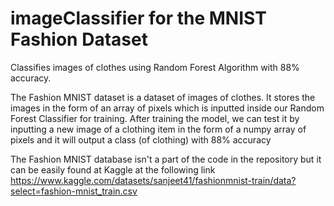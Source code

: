 # imageClassifier for the MNIST Fashion Dataset
Classifies images of clothes using Random Forest Algorithm with 88% accuracy. 

The Fashion MNIST dataset is a dataset of images of clothes. It stores the images in the form of an array of pixels which is inputted inside our Random Forest Classifier for training. After training the model, we can test it by inputting a new image of a clothing item in the form of a numpy array of pixels and it will output a class (of clothing) with 88% accuracy

The Fashion MNIST database isn't a part of the code in the repository but it can be easily found at Kaggle at the following link 
https://www.kaggle.com/datasets/sanjeet41/fashionmnist-train/data?select=fashion-mnist_train.csv

